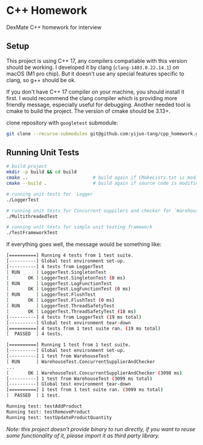 # C++ Homework
DexMate C++ homework for interview

## Setup
This project is using C++ 17, any compilers compatiable with this version should be working. I developed it by clang (`clang-1403.0.22.14.1`) on macOS (M1 pro chip). But it doesn't use any special features specific to clang, so g++ should be ok.

If you don't have C++ 17 compiler on your machine, you should install it first. I would recommend the clang compiler which is providing more friendly message, especially useful for debugging. Another needed tool is cmake to build the project. The version of cmake should be 3.13+.

clone repository with `googletest` submodule:
```sh
git clone --recurse-submodules git@github.com:yijun-tang/cpp_homework.git
```

## Running Unit Tests
```sh
# build project
mkdir -p build && cd build
cmake ..                        # build again if CMakeLists.txt is modified
cmake --build .                 # build again if source code is modified

# running unit tests for `Logger`
./LoggerTest

# running unit tests for Concurrent suppilers and checker for `Warehouse`
./MultithreadedTest

# running unit tests for simple unit testing framework
./TestFrameworkTest
```
If everything goes well, the message would be something like:
```sh
[==========] Running 4 tests from 1 test suite.
[----------] Global test environment set-up.
[----------] 4 tests from LoggerTest
[ RUN      ] LoggerTest.SingletonTest
[       OK ] LoggerTest.SingletonTest (0 ms)
[ RUN      ] LoggerTest.LogFunctionTest
[       OK ] LoggerTest.LogFunctionTest (0 ms)
[ RUN      ] LoggerTest.FlushTest
[       OK ] LoggerTest.FlushTest (0 ms)
[ RUN      ] LoggerTest.ThreadSafetyTest
[       OK ] LoggerTest.ThreadSafetyTest (18 ms)
[----------] 4 tests from LoggerTest (19 ms total)
[----------] Global test environment tear-down
[==========] 4 tests from 1 test suite ran. (19 ms total)
[  PASSED  ] 4 tests.

[==========] Running 1 test from 1 test suite.
[----------] Global test environment set-up.
[----------] 1 test from WarehouseTest
[ RUN      ] WarehouseTest.ConcurrentSupplierAndChecker
...
[       OK ] WarehouseTest.ConcurrentSupplierAndChecker (3098 ms)
[----------] 1 test from WarehouseTest (3099 ms total)
[----------] Global test environment tear-down
[==========] 1 test from 1 test suite ran. (3099 ms total)
[  PASSED  ] 1 test.

Running test: testAddProduct
Running test: testRemoveProduct
Running test: testUpdateProductQuantity
```

_Note: this project doesn't provide binary to run directly, if you want to reuse some functionality of it, please import it as third party library._
